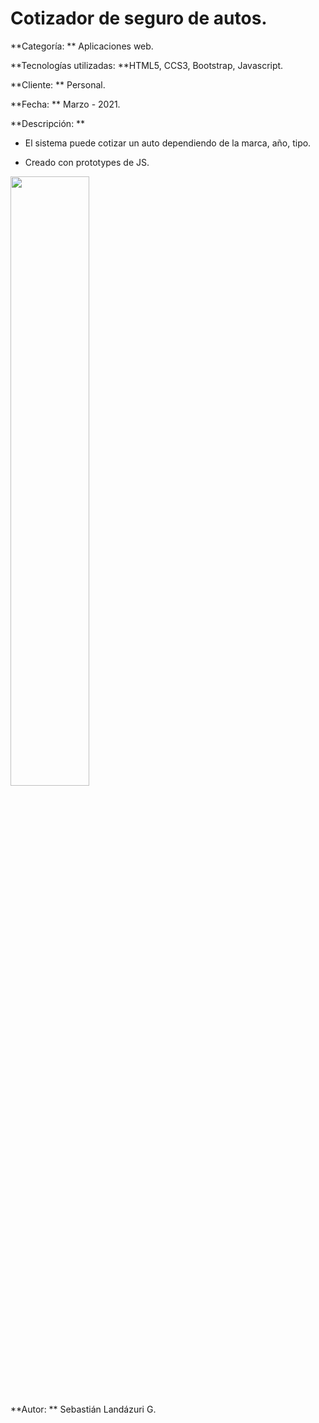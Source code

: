 # Cotizador de seguro de autos.


**Categoría: ** Aplicaciones web.

**Tecnologías utilizadas: **HTML5, CCS3, Bootstrap, Javascript.

**Cliente: ** Personal.

**Fecha: ** Marzo - 2021.

**Descripción: ** 

- El sistema puede cotizar un auto dependiendo de la marca, año, tipo.

- Creado con prototypes de JS.




<img src="#" width="50%"></img> 


**Autor: ** Sebastián Landázuri G.
